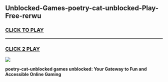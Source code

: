 
## Unblocked-Games-poetry-cat-unblocked-Play-Free-rerwu
<h3>
<a href="https://premium76.site?title=poetry-cat-unblocked&ref=18A1">CLICK TO PLAY</a></h3>
<hr>

<h3>
<a href="https://premium76.site?title=poetry-cat-unblocked&ref=18A1">CLICK 2 PLAY</a>
  
</h3>

<a href="https://premium76.site?title=poetry-cat-unblocked&ref=18A1"><img src="https://clearcache.store/games.png"></a>


**poetry-cat-unblocked games unblocked: Your Gateway to Fun and Accessible Online Gaming**
